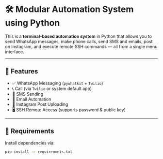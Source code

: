 # 🛠️ Modular Automation System using Python

This is a **terminal-based automation system** in Python that allows you to send WhatsApp messages, make phone calls, send SMS and emails, post on Instagram, and execute remote SSH commands — all from a single menu interface.

---

## 📌 Features

- ✅ WhatsApp Messaging (`pywhatkit` + `Twilio`)
- 📞 Call (via `Twilio` or system default app)
- 💬 SMS Sending
- 📧 Email Automation
- 📸 Instagram Post Uploading
- 🖥️ SSH Remote Access (supports password & public key)

---

## 🧪 Requirements

Install dependencies via:

```bash
pip install -r requirements.txt
